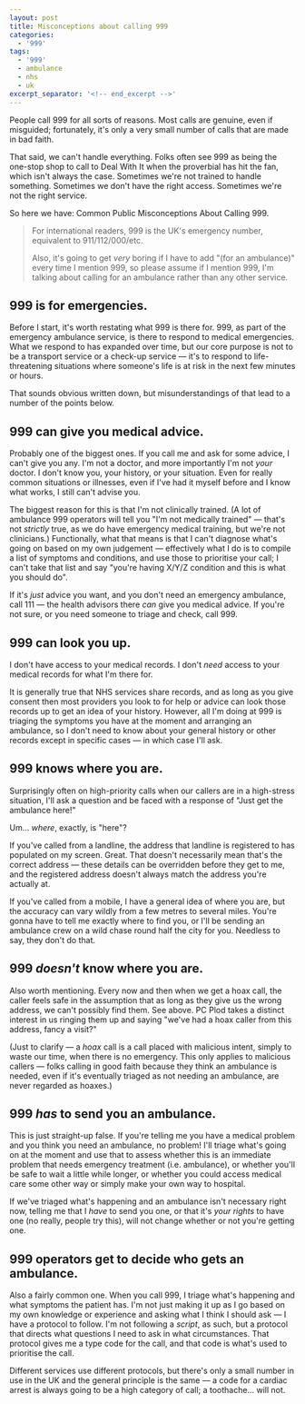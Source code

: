 ```yaml
---
layout: post
title: Misconceptions about calling 999
categories: 
  - '999'
tags: 
  - '999'
  - ambulance
  - nhs
  - uk
excerpt_separator: '<!-- end_excerpt -->'
---
```


People call 999 for all sorts of reasons. Most calls are genuine, even if misguided; fortunately, it's only a very small
number of calls that are made in bad faith.

That said, we can't handle everything. Folks often see 999 as being the one-stop shop to call to Deal With It when the
proverbial has hit the fan, which isn't always the case. Sometimes we're not trained to handle something. Sometimes we
don't have the right access. Sometimes we're not the right service.

So here we have: Common Public Misconceptions About Calling 999.

<!-- end_excerpt -->

> For international readers, 999 is the UK's emergency number, equivalent to 911/112/000/etc.
>
> Also, it's going to get _very_ boring if I have to add "(for an ambulance)" every time I mention 999, so please assume
> if I mention 999, I'm talking about calling for an ambulance rather than any other service.

## 999 is for emergencies.
Before I start, it's worth restating what 999 is there for. 999, as part of the emergency ambulance service, is there
to respond to medical emergencies. What we respond to has expanded over time, but our core purpose is not to be
a transport service or a check-up service &mdash; it's to respond to life-threatening situations where someone's life
is at risk in the next few minutes or hours.

That sounds obvious written down, but misunderstandings of that lead to a number of the points below.

## 999 can give you medical advice.
Probably one of the biggest ones. If you call me and ask for some advice, I can't give you any. I'm not a doctor, and
more importantly I'm not _your_ doctor. I don't know you, your history, or your situation. Even for really common
situations or illnesses, even if I've had it myself before and I know what works, I still can't advise you.

The biggest reason for this is that I'm not clinically trained. (A lot of ambulance 999 operators will tell you 
"I'm not medically trained" &mdash; that's not _strictly_ true, as we do have emergency medical training, but we're not
clinicians.) Functionally, what that means is that I can't diagnose what's going on based on my own judgement &mdash;
effectively what I do is to compile a list of symptoms and conditions, and use those to prioritise your call; I can't
take that list and say "you're having X/Y/Z condition and this is what you should do".

If it's _just_ advice you want, and you don't need an emergency ambulance, call 111 &mdash; the health advisors there
_can_ give you medical advice. If you're not sure, or you need someone to triage and check, call 999.

## 999 can look you up.
I don't have access to your medical records. I don't _need_ access to your medical records for what I'm there for.

It is generally true that NHS services share records, and as long as you give consent then most providers you look to
for help or advice can look those records up to get an idea of your history. However, all I'm doing at 999 is triaging
the symptoms you have at the moment and arranging an ambulance, so I don't need to know about your general history or
other records except in specific cases &mdash; in which case I'll ask.

## 999 knows where you are.
Surprisingly often on high-priority calls when our callers are in a high-stress situation, I'll ask a question and be
faced with a response of "Just get the ambulance here!"

Um... _where_, exactly, is "here"?

If you've called from a landline, the address that landline is registered to has populated on my screen. Great. That
doesn't necessarily mean that's the correct address &mdash; these details can be overridden before they get to me, and 
the registered address doesn't always match the address you're actually at.

If you've called from a mobile, I have a general idea of where you are, but the accuracy can vary wildly from a few 
metres to several miles. You're gonna have to tell me exactly where to find you, or I'll be sending an ambulance crew
on a wild chase round half the city for you. Needless to say, they don't do that.

## 999 _doesn't_ know where you are.
Also worth mentioning. Every now and then when we get a hoax call, the caller feels safe in the assumption that as long
as they give us the wrong address, we can't possibly find them. See above. PC Plod takes a distinct interest in us
ringing them up and saying "we've had a hoax caller from this address, fancy a visit?"

(Just to clarify &mdash; a _hoax_ call is a call placed with malicious intent, simply to waste our time, when there is
no emergency. This only applies to malicious callers &mdash; folks calling in good faith because they think an
ambulance is needed, even if it's eventually triaged as not needing an ambulance, are never regarded as hoaxes.)

## 999 _has_ to send you an ambulance.
This is just straight-up false. If you're telling me you have a medical problem and you think you need an ambulance, no
problem! I'll triage what's going on at the moment and use that to assess whether this is an immediate problem that
needs emergency treatment (i.e. ambulance), or whether you'll be safe to wait a little while longer, or whether you
could access medical care some other way or simply make your own way to hospital.

If we've triaged what's happening and an ambulance isn't necessary right now, telling me that I _have_ to send you one,
or that it's _your rights_ to have one (no really, people try this), will not change whether or not you're getting
one.

## 999 operators get to decide who gets an ambulance.
Also a fairly common one. When you call 999, I triage what's happening and what symptoms the patient has. I'm not just
making it up as I go based on my own knowledge or experience and asking what I think I should ask &mdash; I have a
protocol to follow. I'm not following a _script_, as such, but a protocol that directs what questions I need to ask in
what circumstances. That protocol gives me a type code for the call, and that code is what's used to prioritise the
call.

Different services use different protocols, but there's only a small number in use in the UK and the general principle
is the same &mdash; a code for a cardiac arrest is always going to be a high category of call; a toothache... will not.
